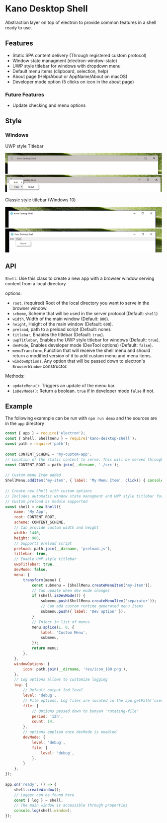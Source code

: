 # Kano Desktop Shell

Abstraction layer on top of electron to provide common features in a shell ready to use.

## Features

 - Static SPA content delivery (Through registered custom protocol)
 - Window state managment (electron-window-state)
 - UWP style titlebar for windows with dropdown menu
 - Default menu items (clipboard, selection, help)
 - About page (Help/About or AppName/About on macOS)
 - Developer mode option (5 clicks on icon in the about page)

### Future Features

 - Update checking and menu options

## Style

### Windows

UWP style Titlebar

![Classic](res/uwp.png?raw=true)
![Classic](res/uwp-menu.png?raw=true)

Classic style titlebar (Windows 10)

![Classic](res/classic.png?raw=true)
![Classic](res/classic-menu.png?raw=true)

## API

`Shell`: Use this class to create a new app with a browser window serving content from a local directory

options: 
 - `root`, (required) Root of the local directory you want to serve in the browser window.
 - `scheme`, Scheme that will be used in the server protocol (Default: `shell`)
 - `width`, Width of the main window (Default: `800`).
 - `height`, Height of the main window (Default: `600`).
 - `preload`, path to a preload script (Default: none).
 - `titlebar`, Enables the titlebar (Default: `true`).
 - `uwpTitlebar`, Enables the UWP style titlebar for windows (Default: `true`).
 - `devMode`, Enables developer mode (DevTool options) (Default: `false`).
 - `menuTransform`, Function that will receive the shell menu and should return a modified version of it to add custom menu and menu items.
 - `windowOptions`, Any option that will be passed down to electron's `BrowserWindow` constructor.

Methods:

 - `updateMenu()`: Triggers an update of the menu bar.
 - `isDevMode()`: Return a boolean. `true` if in developer mode `false` if not.

## Example

The following examnple can be run with `npm run demo` and the sources are in the `app` directory

```js
const { app } = require('electron');
const { Shell, Shellmenu } = require('kano-desktop-shell');
const path = require('path');

const CONTENT_SCHEME = 'my-custom-app';
// Location of the static content to serve. This will be served through a custom protocol
const CONTENT_ROOT = path.join(__dirname, './src');

// Custom menu Item added
ShellMenu.addItem('my-item', { label: 'My Menu Item', click() { console.log('My Menu Item') } });

// Create new Shell with custom options
// Includes automatic window state managment and UWP style titlebar for windows
// Custom preload as module supported
const shell = new Shell({
    name: 'My App',
    root: CONTENT_ROOT,
    scheme: CONTENT_SCHEME,
    // Can provide custom width and height
    width: 1440,
    height: 900,
    // Supports preload script
    preload: path.join(__dirname, 'preload.js'),
    titlebar: true,
    // Enable UWP style titlebar
    uwpTitlebar: true,
    devMode: false,
    menu: {
        transform(menu) {
            const submenu = [ShellMenu.createMenuItem('my-item')];
            // Can update when dev mode changes
            if (shell.isDevMode()) {
                submenu.push(ShellMenu.createMenuItem('separator'));
                // Can add custom runtime generated menu items
                submenu.push({ label: 'Dev option' });
            }
            // Inject in list of menus
            menu.splice(1, 0, {
                label: 'Custom Menu',
                submenu,
            });
            return menu;
        },
    },
    windowOptions: {
        icon: path.join(__dirname, 'res/icon_180.png'),
    },
    // Log options allows to customize logging
    log: {
        // Default output lod level
        level: 'debug',
        // File options. Log files are located in the app.getPath('userData') directory
        file: {
            // Options passed down to bunyan 'rotating-file'
            period: '12h',
            count: 14,
        },
        // options applied once devMode is enabled
        devMode: {
            level: 'debug',
            file: {
                level: 'debug',
            },
        }
    },
});

app.on('ready', () => {
    shell.createWindow();
    // Logger can be found here
    const { log } = shell;
    // The main window is accessible through properties
    console.log(shell.window);
});
```